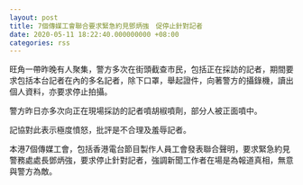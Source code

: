 ```yaml
---
layout: post
title: 7個傳媒工會聯合要求緊急約見鄧炳強　促停止針對記者
date: 2020-05-11 18:22:40.000000000 +08:00
categories: rss
---
```


旺角一帶昨晚有人聚集，警方多次在街頭截查市民，包括正在採訪的記者，期間要求包括本台記者在內的多名記者，除下口罩，舉起證件，向著警方的攝錄機，讀出個人資料，亦要求停止拍攝。

警方昨日亦多次向正在現場採訪的記者噴胡椒噴劑，部分人被正面噴中。

記協對此表示極度憤怒，批評是不合理及羞辱記者。

本港7個傳媒工會，包括香港電台節目製作人員工會發表聯合聲明，要求緊急約見警務處處長鄧炳強，要求停止針對記者，強調新聞工作者在場是為報道真相，無意與警方為敵。
